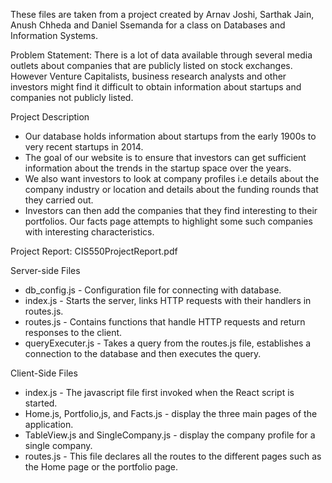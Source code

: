 These files are taken from a project created by Arnav Joshi, Sarthak Jain, Anush Chheda and Daniel Ssemanda for a class on Databases and Information Systems.

Problem Statement:
There is a lot of data available through several media outlets about companies that are publicly listed on stock exchanges. However Venture Capitalists, business research analysts and other investors might find it difficult to obtain information about startups and companies not publicly listed.

Project Description
* Our database holds information about startups from the early 1900s to very recent startups in 2014.
* The goal of our website is to ensure that investors can get sufficient information about the trends in the startup space over the years.
* We also want investors to look at company profiles i.e details about the company industry or location and details about the funding rounds that they carried out.
* Investors can then add the companies that they find interesting to their portfolios. Our facts page attempts to highlight some such companies with interesting characteristics.

Project Report: CIS550ProjectReport.pdf

Server-side Files
* db_config.js - Configuration file for connecting with database.
* index.js - Starts the server, links HTTP requests with their handlers in routes.js.
* routes.js - Contains functions that handle HTTP requests and return responses to the client.
* queryExecuter.js - Takes a query from the routes.js file, establishes a connection to the database and then executes the query.

Client-Side Files
* index.js - The javascript file first invoked when the React script is started.
* Home.js, Portfolio,js, and Facts.js - display the three main pages of the application. 
* TableView.js and SingleCompany.js - display the company profile for a single company.
* routes.js - This file declares all the routes to the different pages such as the Home page or the portfolio page.   




